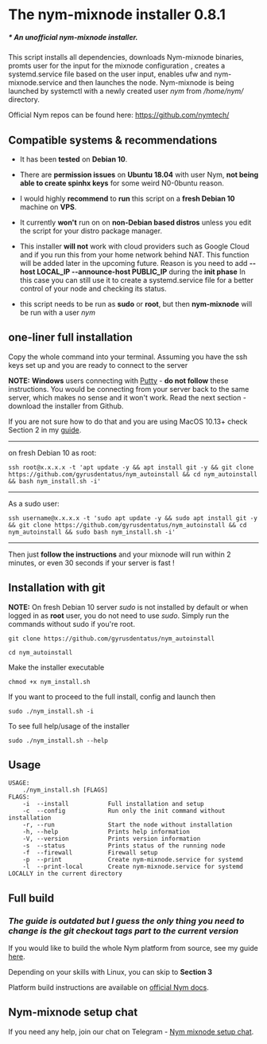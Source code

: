 # The nym-mixnode installer 0.8.1

##### * An ***unofficial*** **nym-mixnode** installer.

This script installs all dependencies, downloads Nym-mixnode binaries, promts user for the input for the mixnode configuration
, creates a systemd.service file based on the user input, enables ufw and nym-mixnode.service and then launches the node.
Nym-mixnode is being launched by systemctl with a newly created user *nym* from */home/nym/* directory. 

Official Nym repos can be found here: https://github.com/nymtech/
## Compatible systems & recommendations

* It has been **tested** on **Debian 10**. 
* There are **permission issues** on **Ubuntu 18.04** with user Nym, **not being able to create spinhx keys** for some weird N0-0buntu reason.  

* I would highly **recommend** to **run** this script on a **fresh Debian 10** machine on **VPS**. 


* It currently **won't** run on on **non-Debian based distros** unless you edit the script for your distro package manager. 

* This installer **will not** work with cloud providers such as Google Cloud and if you run this from your home network behind NAT. 
This function will be added later in the upcoming future. Reason is you need to add **--host LOCAL_IP --announce-host PUBLIC_IP** during the **init phase**
In this case you can still use it to create a systemd.service file for a better control of your node and checking its status.

* this script needs to be run as **sudo** or **root**, but then **nym-mixnode** will be run with a user *nym*





## one-liner full installation
Copy the whole command into your terminal. Assuming you have the ssh keys set up and you are ready to connect to the server

**NOTE:**  **Windows** users connecting with [Putty](https://www.putty.org/) - **do not follow** these instructions. You would be connecting from your server back to the same server, which makes no sense and it won't work. Read the next section - download the installer from Github.

If you are not sure how to do that and you are using MacOS 10.13+ check Section 2 in my [guide](https://gist.github.com/gyrusdentatus/e81658af3086c8d833720af53d5b2c3d).

--------------------

on fresh Debian 10 as root:

``` 
ssh root@x.x.x.x -t 'apt update -y && apt install git -y && git clone https://github.com/gyrusdentatus/nym_autoinstall && cd nym_autoinstall && bash nym_install.sh -i'
```
---
As a sudo user: 
```
ssh username@x.x.x.x -t 'sudo apt update -y && sudo apt install git -y && git clone https://github.com/gyrusdentatus/nym_autoinstall && cd nym_autoinstall && sudo bash nym_install.sh -i'
```
----

Then just **follow the instructions** and your mixnode will run within 2 minutes, or even 30 seconds if your server is fast !

## Installation with git

**NOTE:** On fresh Debian 10 server *sudo* is not installed by default or when logged in as **root** user, you do not need to use *sudo*. Simply run the commands without sudo if you're root.

``` 
git clone https://github.com/gyrusdentatus/nym_autoinstall 
```

``` 
cd nym_autoinstall 
```

Make the installer executable

```
chmod +x nym_install.sh
```

If you want to proceed to the full install, config and launch then

``` 
sudo ./nym_install.sh -i 
```

To see full help/usage of the installer

``` 
sudo ./nym_install.sh --help 
```


## Usage

```
USAGE:
    ./nym_install.sh [FLAGS] 
FLAGS:
    -i  --install           Full installation and setup
    -c  --config            Run only the init command without installation
    -r, --run               Start the node without installation
    -h, --help              Prints help information
    -V, --version           Prints version information
    -s  --status            Prints status of the running node
    -f  --firewall          Firewall setup
    -p  --print             Create nym-mixnode.service for systemd
    -l  --print-local       Create nym-mixnode.service for systemd LOCALLY in the current directory
```

## Full build

### *The guide is outdated but I guess the only thing you need to change is the git checkout tags part to the current version*

If you would like to build the whole Nym platform from source, see my guide [here](https://gist.github.com/gyrusdentatus/e81658af3086c8d833720af53d5b2c3d).

Depending on your skills with Linux, you can skip to **Section 3**

Platform build instructions are available on [official Nym docs](https://nymtech.net/docs).

## Nym-mixnode setup chat

If you need any help, join our chat on Telegram - [Nym mixnode setup chat](https://t.me/nymchan_help_chat). 
